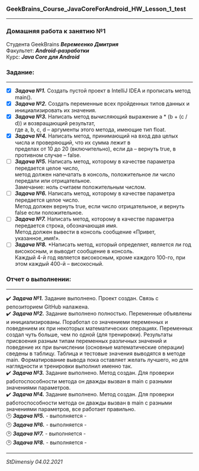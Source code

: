 ### GeekBrains_Course_JavaCoreForAndroid_HW_Lesson_1_test
---
### Домашняя работа к занятию №1
Студента GeekBrains ***Веремеенко Дмитрия***    
Факультет: ***Android-разработки***    
Курс: ***Java Core для Android***    
### Задание:
---
- [X] ***Задача №1.***	Создать пустой проект в IntelliJ IDEA и прописать метод main().    
- [X] ***Задача №2.***	Создать переменные всех пройденных типов данных и инициализировать их значения.    
- [X] ***Задача №3.***	Написать метод вычисляющий выражение a * (b + (c / d)) и возвращающий результат,    
где a, b, c, d – аргументы этого метода, имеющие тип float.    
- [X] ***Задача №4.***	Написать метод, принимающий на вход два целых числа и проверяющий, что их сумма лежит в    
      пределах от 10 до 20 (включительно), если да – вернуть true, в противном случае – false.    
- [ ] ***Задача №5.***	Написать метод, которому в качестве параметра передается целое число,    
      метод должен напечатать в консоль, положительное ли число передали или отрицательное.    
      Замечание: ноль считаем положительным числом.    
- [ ] ***Задача №6.***	Написать метод, которому в качестве параметра передается целое число.    
      Метод должен вернуть true, если число отрицательное, и вернуть false если положительное.    
- [ ] ***Задача №7.***	Написать метод, которому в качестве параметра передается строка, обозначающая имя.    
      Метод должен вывести в консоль сообщение «Привет, указанное_имя!».    
- [ ] ***Задача №8.***	*Написать метод, который определяет, является ли год високосным, и выводит сообщение в консоль.    
      Каждый 4-й год является високосным, кроме каждого 100-го, при этом каждый 400-й – високосный.    
      
### Отчет о выполнении:
---    
:heavy_check_mark: ***Задача №1.***	 Задание выполнено. Проект создан. Связь с репозиторием GitHub налажена.    
:heavy_check_mark: ***Задача №2.*** Задание выполнено полностью. Переменные объявлены и инициализированы. Поработал со 
значениеми переменных и поведением их при некоторых математических операциях. Переменных создал чуть больше, чем
по одной (для тренировки). Результаты присвоения разным типам переменных различных значений и поведение их при
вычислении (основные математические операции) сведены в таблицу. Таблица и тестовые значения выводятся
в методе main. Форматирование вывода пока оставляет желать лучшего, но для наглядности и тренировки выполнил
именно так.       
:heavy_check_mark: ***Задача №3.*** Задание выполнено. Метод создан. Для проверки работоспособности метода он дважды
вызван в main с разными значениями параметров.   
:heavy_check_mark: ***Задача №4.*** Задание выполнено. Метод создан. Для проверки работоспособности метода он дважды
вызван в main с разными значениями параметров, все работает правильно.    
:clock2: ***Задача №5.***	 - выполняется -       
:clock2: ***Задача №6.***	 - выполняется -     
:clock2: ***Задача №7.***	 - выполняется -      
:clock2: ***Задача №8.***	 - выполняется -   
   
   
---   

*StDimensiy 04.02.2021*
